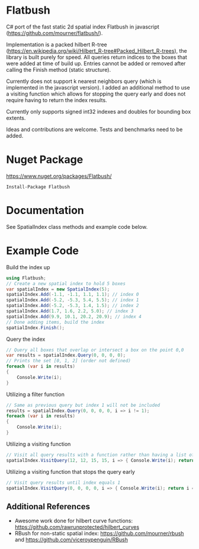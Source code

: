 # Flatbush
C# port of the fast static 2d spatial index Flatbush in javascript (https://github.com/mourner/flatbush/).

Implementation is a packed hilbert R-tree (https://en.wikipedia.org/wiki/Hilbert_R-tree#Packed_Hilbert_R-trees), the library is built purely for speed. All queries return indices to the boxes that were added at time of build up. Entries cannot be added or removed after calling the Finish method (static structure).

Currently does not support k nearest neighbors query (which is implemented in the javascript version). I added an additional method to use a visiting function which allows for stopping the query early and does not require having to return the index results.

Currently only supports signed int32 indexes and doubles for bounding box extents.

Ideas and contributions are welcome. Tests and benchmarks need to be added.

# Nuget Package
https://www.nuget.org/packages/Flatbush/
```
Install-Package Flatbush
```

# Documentation
See SpatialIndex class methods and example code below.

# Example Code
Build the index up
```csharp
using Flatbush;
// Create a new spatial index to hold 5 boxes
var spatialIndex = new SpatialIndex(5);
spatialIndex.Add(-1.1, -1.1, 1.1, 1.1); // index 0
spatialIndex.Add(-5.2, -5.3, 5.4, 5.5); // index 1
spatialIndex.Add(-5.2, -5.3, 1.4, 1.5); // index 2
spatialIndex.Add(1.7, 1.6, 2.2, 5.0); // index 3
spatialIndex.Add(9.9, 10.1, 20.2, 20.9); // index 4
// Done adding items, build the index
spatialIndex.Finish();
```
Query the index
```csharp
// Query all boxes that overlap or intersect a box on the point 0,0
var results = spatialIndex.Query(0, 0, 0, 0);
// Prints the set [0, 1, 2] (order not defined)
foreach (var i in results)
{
    Console.Write(i);
}
```
Utilizing a filter function
```csharp
// Same as previous query but index 1 will not be included
results = spatialIndex.Query(0, 0, 0, 0, i => i != 1);
foreach (var i in results)
{
    Console.Write(i);
}
```
Utilizing a visiting function
```csharp
// Visit all query results with a function rather than having a list of indices returned
spatialIndex.VisitQuery(12, 12, 15, 15, i => { Console.Write(i); return true; });
```
Utilizing a visiting function that stops the query early
```csharp
// Visit query results until index equals 1
spatialIndex.VisitQuery(0, 0, 0, 0, i => { Console.Write(i); return i == 1; });
```
## Additional References
- Awesome work done for hilbert curve functions: https://github.com/rawrunprotected/hilbert_curves
- RBush for non-static spatial index: https://github.com/mourner/rbush and https://github.com/viceroypenguin/RBush
